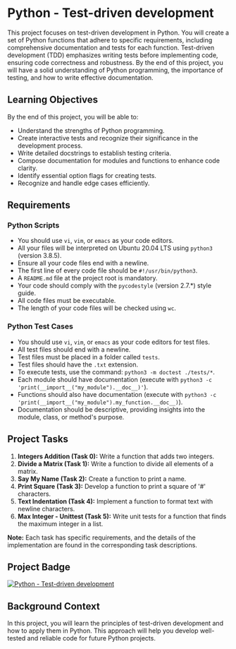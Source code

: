 # Python - Test-driven development

This project focuses on test-driven development in Python. You will create a set of Python functions that adhere to specific requirements, including comprehensive documentation and tests for each function. Test-driven development (TDD) emphasizes writing tests before implementing code, ensuring code correctness and robustness. By the end of this project, you will have a solid understanding of Python programming, the importance of testing, and how to write effective documentation.

## Learning Objectives

By the end of this project, you will be able to:

- Understand the strengths of Python programming.
- Create interactive tests and recognize their significance in the development process.
- Write detailed docstrings to establish testing criteria.
- Compose documentation for modules and functions to enhance code clarity.
- Identify essential option flags for creating tests.
- Recognize and handle edge cases efficiently.

## Requirements

### Python Scripts

- You should use `vi`, `vim`, or `emacs` as your code editors.
- All your files will be interpreted on Ubuntu 20.04 LTS using `python3` (version 3.8.5).
- Ensure all your code files end with a newline.
- The first line of every code file should be `#!/usr/bin/python3`.
- A `README.md` file at the project root is mandatory.
- Your code should comply with the `pycodestyle` (version 2.7.*) style guide.
- All code files must be executable.
- The length of your code files will be checked using `wc`.

### Python Test Cases

- You should use `vi`, `vim`, or `emacs` as your code editors for test files.
- All test files should end with a newline.
- Test files must be placed in a folder called `tests`.
- Test files should have the `.txt` extension.
- To execute tests, use the command: `python3 -m doctest ./tests/*`.
- Each module should have documentation (execute with `python3 -c 'print(__import__("my_module").__doc__)'`).
- Functions should also have documentation (execute with `python3 -c 'print(__import__("my_module").my_function.__doc__)`).
- Documentation should be descriptive, providing insights into the module, class, or method's purpose.

## Project Tasks

1. **Integers Addition (Task 0):** Write a function that adds two integers.
2. **Divide a Matrix (Task 1):** Write a function to divide all elements of a matrix.
3. **Say My Name (Task 2):** Create a function to print a name.
4. **Print Square (Task 3):** Develop a function to print a square of '#' characters.
5. **Text Indentation (Task 4):** Implement a function to format text with newline characters.
6. **Max Integer - Unittest (Task 5):** Write unit tests for a function that finds the maximum integer in a list.

**Note:** Each task has specific requirements, and the details of the implementation are found in the corresponding task descriptions.

## Project Badge

[![Python - Test-driven development](https://img.shields.io/badge/Python-Test--driven%20development-9cf?style=plastic&logo=python)](https://github.com/holbertonschool/higher_level_programming)

## Background Context

In this project, you will learn the principles of test-driven development and how to apply them in Python. This approach will help you develop well-tested and reliable code for future Python projects.